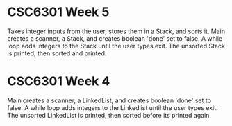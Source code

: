 # CSC6301 Week 5
Takes integer inputs from the user,
stores them in a Stack, and sorts it.
Main creates a scanner, a Stack,
and creates boolean 'done' set to false.
A while loop adds integers to the Stack
until the user types exit. The unsorted 
Stack is printed, then sorted and printed.

# CSC6301 Week 4
Main creates a scanner, a LinkedList,
and creates boolean 'done' set to false.
A while loop adds integers to the Linkedlist
until the user types exit. The unsorted 
LinkedList is printed, then sorted before
its printed again.
